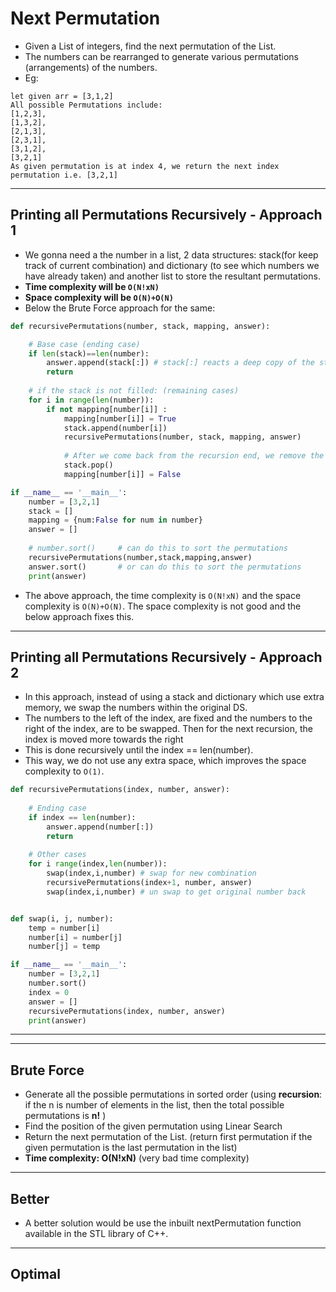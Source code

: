 # Next Permutation

- Given a List of integers, find the next permutation of the List. 
- The numbers can be rearranged to generate various permutations (arrangements) of the numbers.
- Eg:
```
let given arr = [3,1,2]
All possible Permutations include:
[1,2,3], 
[1,3,2], 
[2,1,3], 
[2,3,1], 
[3,1,2], 
[3,2,1]
As given permutation is at index 4, we return the next index permutation i.e. [3,2,1]
```
---
## Printing all Permutations Recursively - Approach 1

- We gonna need a the number in a list, 2 data structures: stack(for keep track of current combination) and dictionary (to see which numbers we have already taken) and another list to store the resultant permutations.
- **Time complexity will be `O(N!xN)`**
- **Space complexity will be `O(N)+O(N)`**
- Below the Brute Force approach for the same: 

```python
def recursivePermutations(number, stack, mapping, answer):

    # Base case (ending case)
    if len(stack)==len(number):
        answer.append(stack[:]) # stack[:] reacts a deep copy of the stack, so that it doesn't reference the original stack ds 
        return
    
    # if the stack is not filled: (remaining cases)
    for i in range(len(number)):
        if not mapping[number[i]] :
            mapping[number[i]] = True
            stack.append(number[i])
            recursivePermutations(number, stack, mapping, answer)
            
            # After we come back from the recursion end, we remove the number from the ds and map
            stack.pop()
            mapping[number[i]] = False

if __name__ == '__main__':
    number = [3,2,1]
    stack = []
    mapping = {num:False for num in number}
    answer = []
    
    # number.sort()     # can do this to sort the permutations
    recursivePermutations(number,stack,mapping,answer)
    answer.sort()       # or can do this to sort the permutations
    print(answer)
```
- The above approach, the time complexity is `O(N!xN)` and the space complexity is `O(N)+O(N)`. The space complexity is not good and the below approach fixes this. 

---

## Printing all Permutations Recursively - Approach 2

- In this approach, instead of using a stack and dictionary which use extra memory, we swap the numbers within the original DS. 
- The numbers to the left of the index, are fixed and the numbers to the right of the index, are to be swapped. Then for the next recursion, the index is moved more towards the right
- This is done recursively until the index == len(number).
- This way, we do not use any extra space, which improves the space complexity to `O(1)`.

```python
def recursivePermutations(index, number, answer):
    
    # Ending case 
    if index == len(number):
        answer.append(number[:])
        return 
    
    # Other cases 
    for i range(index,len(number)):
        swap(index,i,number) # swap for new combination
        recursivePermutations(index+1, number, answer)
        swap(index,i,number) # un swap to get original number back


def swap(i, j, number):
    temp = number[i]
    number[i] = number[j]
    number[j] = temp

if __name__ == '__main__':
    number = [3,2,1]
    number.sort()
    index = 0
    answer = []
    recursivePermutations(index, number, answer)
    print(answer)
```

---
---
## Brute Force 

- Generate all the possible permutations in sorted order (using **recursion**: if the n is number of elements in the list, then the total possible permutations is **n!** )
- Find the position of the given permutation using Linear Search
- Return the next permutation of the List. (return first permutation if the given permutation is the last permutation in the list)
- **Time complexity: O(N!xN)**  (very bad time complexity)


---

## Better 

- A better solution would be use the inbuilt nextPermutation function available in the STL library of C++.

---

## Optimal